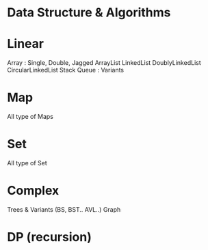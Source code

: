 # Data Structure & Algorithms




Linear
=========
Array : Single, Double, Jagged
ArrayList
LinkedList
DoublyLinkedList
CircularLinkedList
Stack
Queue : Variants

Map
===
All type of Maps

Set
===
All type of Set

Complex
=====
Trees & Variants (BS, BST.. AVL..)
Graph


DP (recursion)
==




